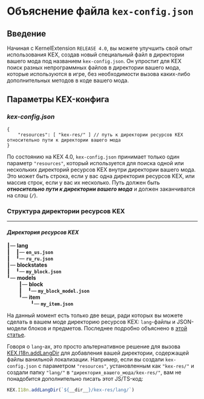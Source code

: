 # Объяснение файла `kex-config.json`

## Введение

Начиная с KernelExtension `RELEASE 4.0`, вы можете улучшить свой опыт использования KEX, создав новый специальный файл в директории вашего мода под названием `kex-config.json`. Он упростит для KEX поиск разных непрограммных файлов в директории вашего мода, которые используются в игре, без необходимости вызова каких-либо дополнительных методов в коде вашего мода.

## Параметры KEX-конфига

### _**kex-config.json**_

```jsonc
{
    "resources": [ "kex-res/" ] // путь к директории ресурсов KEX относительно пути к директории вашего мода
}
```

По состоянию на KEX 4.0, `kex-config.json` принимает только один параметр `"resources"`, который используется для поиска одной или нескольких директорий ресурсов KEX внутри директории вашего мода. Это может быть строка, если у вас одна директория ресурсов KEX, или массив строк, если у вас их несколько. Путь должен быть _**относительно пути к директории вашего мода**_ и должен заканчиватся на слэш (_**`/`**_).

### Структура директории ресурсов KEX

***

#### _**Директория ресурсов KEX**_

┃&mdash; **lang**
<br/>
┃&nbsp;&nbsp;&nbsp;&nbsp;┃&mdash; **`en_us.json`**
<br/>
┃&nbsp;&nbsp;&nbsp;&nbsp;╹&mdash; **`ru_ru.json`**
<br/>
┃&mdash; **blockstates**
<br/>
┃&nbsp;&nbsp;&nbsp;&nbsp;╹&mdash; **`my_block.json`**
<br/>
╹&mdash; **models**
<br/>
&nbsp;&nbsp;&nbsp;&nbsp;&nbsp;&nbsp;&nbsp;&nbsp;┃&mdash; **block**
<br/>
&nbsp;&nbsp;&nbsp;&nbsp;&nbsp;&nbsp;&nbsp;&nbsp;┃&nbsp;&nbsp;&nbsp;&nbsp;╹&mdash; **`my_block_model.json`**
<br/>
&nbsp;&nbsp;&nbsp;&nbsp;&nbsp;&nbsp;&nbsp;&nbsp;╹&mdash; **item**
<br/>
&nbsp;&nbsp;&nbsp;&nbsp;&nbsp;&nbsp;&nbsp;&nbsp;&nbsp;&nbsp;&nbsp;&nbsp;&nbsp;&nbsp;&nbsp;&nbsp;╹&mdash; **`my_item.json`**

На данный момент есть только две вещи, ради которых вы можете сделать в вашем моде директорию ресурсов KEX: `lang`-файлы и JSON-модели блоков и предметов. Последнее подробно объяснено в [этой статье](/ru/pages/guides/fulljava/models.md).

Говоря о `lang`-ах, это просто альтернативное решение для вызова [KEX.I18n.addLangDir](https://dmhyt.github.io/kex-docs/api/modules/KEX.I18n.html#addLangDir) для добавления вашей директории, содержащей файлы ванильной локализации. Например, если вы создали `kex-config.json` с параметром `"resources"`, установленным как `"kex-res/"` и создали папку `"lang/"` в `"директория_вашего_мода/kex-res/"`, вам не понадобится дополнительно писать этот JS/TS-код:

```js
KEX.I18n.addLangDir(`${__dir__}/kex-res/lang/`)
```